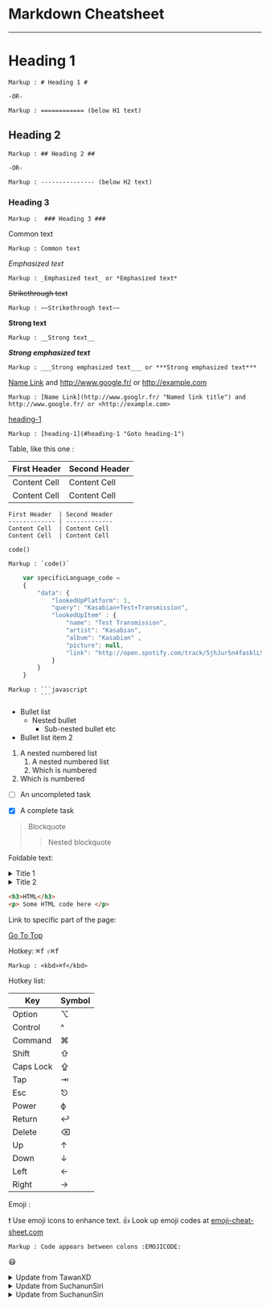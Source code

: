 Markdown Cheatsheet<a name="TOP"></a>
===================

- - - -
# Heading 1 #

    Markup : # Heading 1 #

    -OR-

    Markup : ============ (below H1 text)

## Heading 2 ##
    Markup : ## Heading 2 ##

    -OR-

    Markup : --------------- (below H2 text)

### Heading 3 ###
    Markup :  ### Heading 3 ###

Common text
    
    Markup : Common text

_Emphasized text_

    Markup : _Emphasized text_ or *Emphasized text*

~~Strikethrough text~~

    Markup : ~~Strikethrough text~~

__Strong text__

    Markup : __Strong text__

___Strong emphasized text___

    Markup : ___Strong emphasized text___ or ***Strong emphasized text***

[Name Link](http://www.googlr.fr/ "Named link title") and http://www.google.fr/ or <http://example.com>

    Markup : [Name Link](http://www.googlr.fr/ "Named link title") and http://www.google.fr/ or <http://example.com>

[heading-1](#heading-1 "Goto heading-1")

    Markup : [heading-1](#heading-1 "Goto heading-1")

 Table, like this one :

First Header  | Second Header
------------- | -------------
Content Cell  | Content Cell
Content Cell  | Content Cell

```
First Header  | Second Header
------------- | -------------
Content Cell  | Content Cell
Content Cell  | Content Cell

```


`code()`

    Markup : `code()`

```javascript
    var specificLanguage_code =
    {
        "data": {
            "lookedUpPlatform": 1,
            "query": "Kasabian+Test+Transmission",
            "lookedUpItem" : {
                "name": "Test Transmission",
                "artist": "Kasabian",
                "album": "Kasabian" ,
                "picture": null,
                "link": "http://open.spotify.com/track/5jhJur5n4fasblLSOcrTp"
            }
        }
    }
```

    Markup : ```javascript
             ```

* Bullet list
    * Nested bullet
        * Sub-nested bullet etc
* Bullet list item 2
1. A nested numbered list
    1. A nested numbered list
    2. Which is numbered
2. Which is numbered

- [ ] An uncompleted task
- [x] A complete task


> Blockquote
>> Nested blockquote

Foldable text:

<details>
    <summary>Title 1</summary>
    <p>Content 1 Content 1 Content 1 Content 1 Content 1</p>
</details>
<details>
    <summary>Title 2</summary>
    <p>Content 2 Content 2 Content 2 Content 2 Content 2</p>
</details>

```html
<h3>HTML</h3>
<p> Some HTML code here </p>
```

Link to specific part of the page:

[Go To Top](#TOP)

Hotkey:
<kbd>⌘f</kbd>
<kbd>⇧⌘f</kbd>

    Markup : <kbd>⌘f</kbd>

Hotkey list:

| Key | Symbol |
| --- | ---|
| Option | ⌥ |
| Control | ^ |
| Command | ⌘ |
| Shift | ⇧ |
| Caps Lock | ⇪ |
| Tap | ⇥ |
| Esc | ⎋ |
| Power | ϕ |
| Return | ↩ |
| Delete | ⌫ |
| Up | ↑ |
| Down | ↓ |
| Left | ← |
| Right | → |

Emoji :

:exclamation: Use emoji icons to enhance text. :+1:  Look up emoji codes at [emoji-cheat-sheet.com](http://emoji-cheat-sheet.com/)

    Markup : Code appears between colons :EMOJICODE:

:mask:

<details>
    <summary>Update from TawanXD</summary>
    <p>Me in other account</p>
</details>
<details>
    <summary>Update from SuchanunSiri</summary>
    <p>Still me in other account</p>
</details>
<details>
    <summary>Update from SuchanunSiri</summary>
    <p>Still me in other account</p>
</details>